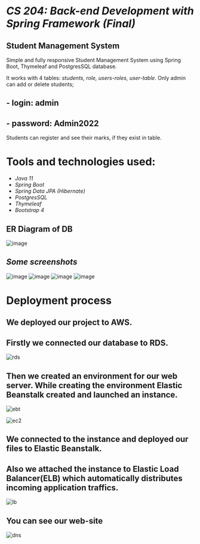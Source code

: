 # *CS 204: Back-end Development with Spring Framework (Final)*
## Student Management System

Simple and fully responsive Student Management System using Spring Boot, Thymeleaf and PostgresSQL database.

It works with 4 tables: *students, role, users-roles, user-table*.
Only admin can add or delete students;
## - login: **admin**
## - password: **Admin2022**

Students can register and see their marks, if they exist in table.

# Tools and technologies used:
- *Java 11*
- *Spring Boot*
- *Spring Data JPA (Hibernate)*
- *PostgresSQL*
- *Thymeleaf*
- *Bootstrap 4*


## ER Diagram of DB

![image](images/er_diagram.jpg)

## *Some screenshots*

![image](images/screenshot1.JPG)
![image](images/screenshot2.JPG)
![image](images/screenshot3.JPG)
![image](images/screenshot4.JPG)

# Deployment process
 ## We deployed our project to AWS. 
## Firstly we connected our database to RDS.

![rds](https://user-images.githubusercontent.com/100186256/208439448-e540df23-14f5-4e14-9745-c1bb77223bb2.png)


## Then we created an environment for our web server. While creating the environment Elastic Beanstalk created and launched an instance.


![ebt](https://user-images.githubusercontent.com/100186256/208439543-3bdf163a-26e7-43a6-92f6-a71ec37d8a74.png)



![ec2](https://user-images.githubusercontent.com/100186256/208439746-069ad389-faa5-4164-a6f2-45aa04a64e52.png)



## We connected to the instance and deployed our files to Elastic Beanstalk.


## Also we attached the instance to Elastic Load Balancer(ELB) which automatically distributes incoming application traffics.



![lb](https://user-images.githubusercontent.com/100186256/208439839-d4580546-ae1f-4da3-aa50-e6c3aff349f1.png)


## You can see our web-site


![dns](https://user-images.githubusercontent.com/100186256/208439910-31af9550-1c9a-4e00-8b75-286c8d88927f.png)
